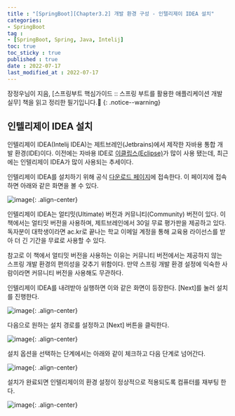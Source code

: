```yaml
---
title : "[SpringBoot][Chapter3.2] 개발 환경 구성 - 인텔리제이 IDEA 설치"
categories:
- SpringBoot
tag :
- [SpringBoot, Spring, Java, Intelij]
toc: true
toc_sticky : true
published : true
date : 2022-07-17
last_modified_at : 2022-07-17
---
```






장정우님이 지음, [스프링부트 핵심가이드 :: 스프링 부트를 활용한 애플리케이션 개발 실무] 책을 읽고 정리한 필기입니다.📢
{: .notice--warning}



## 인텔리제이 IDEA 설치

인텔리제이 IDEA(Intelij IDEA)는 제트브레인(Jetbrains)에서 제작한 자바용 통합 개발 환경(IDE)이다. 이전에는 자바용 IDE로 [이클립스(Eclipse)]가 많이 사용 됐는데, 최근에는 인텔리제이 IDEA가 많이 사용되는 추세이다.

인텔리제이 IDEA를 설치하기 위해 공식 [다운로드 페이지]에 접속한다. 이 페이지에 접속하면 아래와 같은 화면을 볼 수 있다.

![image](https://user-images.githubusercontent.com/13410737/179361915-be00a4bd-45a8-4df1-be47-557df6b42f25.png){: .align-center}

[이클립스(Eclipse)]: https://www.eclipse.org
[다운로드 페이지]: https://jetbrains.com/ko-kr/idea/download/



인텔리제이 IDEA는 얼티밋(Ultimate) 버전과 커뮤니티(Community) 버전이 있다. 이 책에서는 얼티밋 버전을 사용하며, 제트브레인에서 30일 무료 평가판을 제공하고 있다. 독자분이 대학생이라면 ac.kr로 끝나는 학교 이메일 계정을 통해 교육용 라이선스를 받아 더 긴 기간을 무료로 사용할 수 있다.

참고로 이 책에서 얼티밋 버전을 사용하는 이유는 커뮤니티 버전에서는 제공하지 않는 스프링 개발 환경의 편의성을 갖추기 위함이다. 만약 스프링 개발 환경 설정에 익숙한 사람이라면 커뮤니티 버전을 사용해도 무관하다.

인텔리제이 IDEA를 내려받아 실행하면 이와 같은 화면이 등장한다. [Next]를 눌러 설치를 진행한다.

![image](https://user-images.githubusercontent.com/13410737/179362279-d92c1b71-d80a-4545-9003-471b818b2476.png){: .align-center}

다음으로 원하는 설치 경로를 설정하고 [Next] 버튼을 클릭한다.

![image](https://user-images.githubusercontent.com/13410737/179362321-2c81dfd9-1fb9-41fd-9742-7709a8a85eac.png){: .align-center}

설치 옵션을 선택하는 단계에서는 아래와 같이 체크하고 다음 단계로 넘어간다.

![image](https://user-images.githubusercontent.com/13410737/179362377-d0517608-b281-4de3-a11e-79186549f063.png){: .align-center}

설치가 완료되면 인텔리제이의 환경 설정이 정상적으로 적용되도록 컴퓨터를 재부팅 한다.

![image](https://user-images.githubusercontent.com/13410737/179362501-1154645c-cff5-4a32-aad4-f908128b6f73.png){: .align-center}
